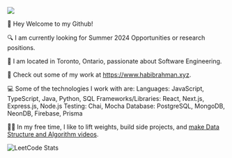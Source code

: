 ![](https://komarev.com/ghpvc/?username=lhlrahman)

👋 Hey Welcome to my Github!

🔍 I am currently looking for Summer 2024 Opportunities or research positions.

🌆 I am located in Toronto, Ontario, passionate about Software Engineering.

🔗 Check out some of my work at https://www.habibrahman.xyz.

💻 Some of the technologies I work with are:
  Languages: JavaScript, TypeScript, Java, Python, SQL
  Frameworks/Libraries: React, Next.js, Express.js, Node.js
  Testing: Chai, Mocha
  Database: PostgreSQL, MongoDB, NeonDB, Firebase, Prisma

🏋️‍♂️ In my free time, I like to lift weights, build side projects, and [make Data Structure and Algorithm videos](https://www.youtube.com/@habibrahman830).

![LeetCode Stats](https://leetcard.jacoblin.cool/lhlrahman?theme=nord&font=Montserrat&ext=heatmap)

